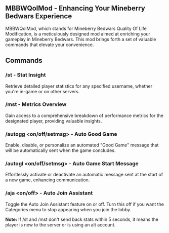 ## MBBWQolMod - Enhancing Your Mineberry Bedwars Experience

MBBWQolMod, which stands for Mineberry Bedwars Quality Of Life Modification, is a meticulously designed mod aimed at enriching your gameplay in Mineberry Bedwars. This mod brings forth a set of valuable commands that elevate your convenience.

## Commands

### /st <username> - Stat Insight
Retrieve detailed player statistics for any specified username, whether you're in-game or on other servers.

### /mst <username> - Metrics Overview
Gain access to a comprehensive breakdown of performance metrics for the designated player, providing valuable insights.

### /autogg <on/off/setmsg> - Auto Good Game
Enable, disable, or personalize an automated "Good Game" message that will be automatically sent when the game concludes.

### /autogl <on/off/setmsg> - Auto Game Start Message
Effortlessly activate or deactivate an automatic message sent at the start of a new game, enhancing communication.

### /aja <on/off> - Auto Join Assistant
Toggle the Auto Join Assistant feature on or off. Turn this off if you want the Categories menu to stop appearing when you join the lobby.

**Note:** If /st and /mst don't send back stats within 5 seconds, it means the player is new to the server or is using an alt account.

